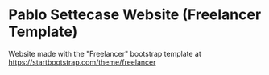 # Pablo Settecase Website (Freelancer Template)

Website made with the "Freelancer" bootstrap template at https://startbootstrap.com/theme/freelancer